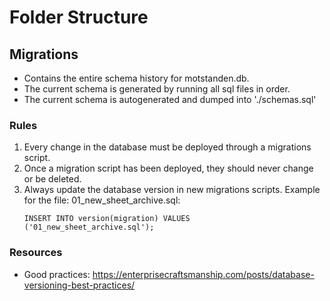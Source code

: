 # Folder Structure

## Migrations
 - Contains the entire schema history for motstanden.db.
 - The current schema is generated by running all sql files in order.
 - The current schema is autogenerated and dumped into './schemas.sql'

### Rules
 1. Every change in the database must be deployed through a migrations script.
 2. Once a migration script has been deployed, they should never change or be deleted.
 3. Always update the database version in new migrations scripts. Example for the file: 01_new_sheet_archive.sql:
      ```
      INSERT INTO version(migration) VALUES 
      ('01_new_sheet_archive.sql');
      ``` 

 ### Resources
  - Good practices: https://enterprisecraftsmanship.com/posts/database-versioning-best-practices/